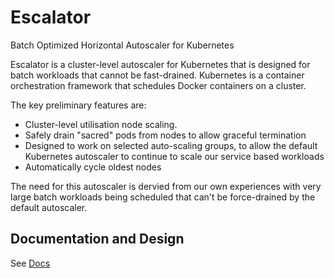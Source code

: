 # Escalator
Batch Optimized Horizontal Autoscaler for Kubernetes

Escalator is a cluster-level autoscaler for Kubernetes that is designed for batch workloads that cannot be fast-drained. Kubernetes is a container orchestration framework that schedules Docker containers on a cluster.

The key preliminary features are:

- Cluster-level utilisation node scaling.
- Safely drain "sacred" pods from nodes to allow graceful termination
- Designed to work on selected auto-scaling groups, to allow the default Kubernetes autoscaler to continue to scale our service based workloads
- Automatically cycle oldest nodes

The need for this autoscaler is dervied from our own experiences with very large batch workloads being scheduled that can't be force-drained by the default autoscaler.

## Documentation and Design
See [Docs](docs/)